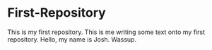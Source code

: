 # First-Repository
This is my first repository.
This is me writing some text onto my first repository.
Hello, my name is Josh.
Wassup.
